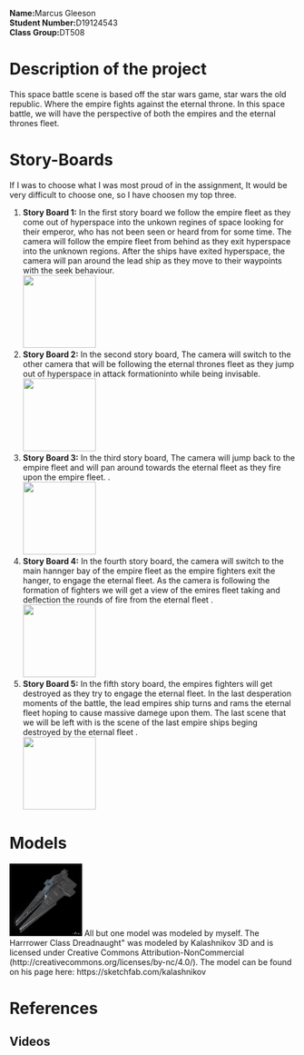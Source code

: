 <html>
<body>
<p><b>Name:</b>Marcus Gleeson<br>
<b>Student Number:</b>D19124543<br>
<b>Class Group:</b>DT508
</P>

<h1>Description of the project</h1>
<p>
This space battle scene is based off the star wars game, star wars the old republic. Where the empire fights against the eternal throne.
In this space battle, we will have the perspective of both the empires and the eternal thrones fleet.
</p>

<h1>Story-Boards</h1>
<p>
If I was to choose what I was most proud of in the assignment, It would be very difficult to choose one, so I have choosen my top three.
<ol>
  <li><b>Story Board 1:</b> In the first story board we follow the empire fleet as they come out of hyperspace into the unkown regines of space looking for their emperor, who has not been seen or heard from for some time. 
			    The camera will follow the empire fleet from behind as they exit hyperspace into the unknown regions.
			    After the ships have exited hyperspace, the camera will pan around  the lead ship as they move to their waypoints with the seek behaviour.</li>
	<img src="/StoryBoard/1.png" style="width:128px;height:128px;">

 <li><b>Story Board 2:</b> In the second story board, The camera will switch to the other camera that will be following the eternal thrones fleet as they jump out of hyperspace in attack formationinto while being invisable.</li>
	<img src="/StoryBoard/2.png" style="width:128px;height:128px;">

 <li><b>Story Board 3:</b> In the third story board, The camera will jump back to the empire fleet and will pan around towards the eternal fleet as they fire upon the empire fleet. .</li>
	<img src="/StoryBoard/3.png" style="width:128px;height:128px;">

 <li><b>Story Board 4:</b> In the fourth story board, the camera will switch to the main hannger bay of the empire fleet as the empire fighters exit the hanger, to engage the eternal fleet. 
			   As the camera is following the formation of fighters we will get a view of the emires fleet taking and deflection the rounds of fire from the eternal fleet .</li>
	<img src="/StoryBoard/4.png" style="width:128px;height:128px;">

 <li><b>Story Board 5:</b> In the fifth story board, the empires fighters will get destroyed as they try to engage the eternal fleet. In the last desperation moments of the battle, the lead empires ship turns and rams the eternal fleet hoping to cause massive damege upon them. 
			   The last scene that we will be left with is the scene of the last empire ships beging destroyed by the eternal fleet  .</li>
	<img src="/StoryBoard/5.png" style="width:128px;height:128px;">

  
</ol>
</P>

<h1>Models</h1>
<p>
<img src="/StoryBoard/6.PNG" style="width:128px;height:128px;"> 
All but one model was modeled by myself. The Harrrower Class Dreadnaught" was modeled by Kalashnikov 3D and is licensed under Creative Commons Attribution-NonCommercial (http://creativecommons.org/licenses/by-nc/4.0/). 
The model can be found on his page here: https://sketchfab.com/kalashnikov</p>




<h1>References</h1>
<p>
<h2>Videos</h2>
<b> <br>
<b> <br>
<b> <br>
</p>


</body>
</html>
